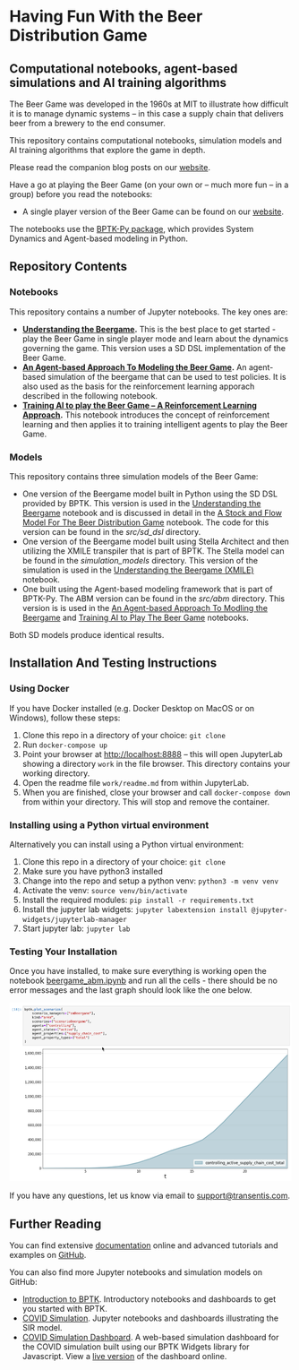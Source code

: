 # Having Fun With the Beer Distribution Game
## Computational notebooks, agent-based simulations and AI training algorithms

The Beer Game was developed in the 1960s at MIT to illustrate how difficult it is to manage dynamic systems – in this case a supply chain that delivers beer from a brewery to the end consumer.

This repository contains computational notebooks,  simulation models and AI training algorithms that explore the game  in depth.

Please read the companion blog posts on our [website](https://www.transentis.com/case-study-play-the-beer-game/en/).

Have a go at playing the Beer Game (on your own or – much more fun – in a group) before you read the notebooks:

* A single player version of the Beer Game can be found on our [website](https://www.transentis.com/case-study-play-the-beer-game/en/). 

The notebooks use the [BPTK-Py package](https://www.transentis.com/business-prototyping-toolkit/en/), which provides System Dynamics and Agent-based modeling in Python.

## Repository Contents

### Notebooks

This repository contains a number of Jupyter notebooks. The key ones are:

* __[Understanding the Beergame](understanding_the_beergame.ipynb).__ This is the best place to get started - play the Beer Game in single player mode and learn about the dynamics governing the game. This version uses a SD DSL implementation of the Beer Game.
* __[An Agent-based Approach To Modeling the Beer Game](beergame_abm.ipynb).__ An agent-based simulation of the beergame that can be used to test policies. It is also used as the basis for the reinforcement learning apporach described in the following notebook.
* __[Training AI to play the Beer Game – A Reinforcement Learning Approach](training_ai_beergame.ipynb).__ This notebook introduces the concept of reinforcement learning and then applies it to training intelligent agents to play the Beer Game.

### Models

This repository contains three simulation models of the Beer Game:

* One version of the Beergame model built in Python using the SD DSL provided by BPTK. This version is used in the [Understanding the Beergame](understanding_the_beergame.ipynb) notebook and is discussed in detail in the [A Stock and Flow Model For The Beer Distribution Game](beergame_sd_dsl.ipynb) notebook. The code for this version can be found in the _src/sd_dsl_ directory.
* One version of the Beergame model built using Stella Architect and then utilizing the XMILE transpiler that is part of BPTK. The Stella model can be found in the _simulation_models_ directory. This version of the simulation is used in the [Understanding the Beergame (XMILE)](understanding_the_beergame_xmile.ipynb) notebook.
* One built using the Agent-based modeling framework that is part of BPTK-Py. The ABM version can be found in the  _src/abm_ directory.  This version is is used in the [An Agent-based Approach To Modling the Beergame](beergame_abm.ipynb) and [Training AI to Play The Beer Game](training_ai_beergame.ipynb) notebooks.

Both SD models produce identical results.


## Installation And Testing Instructions

### Using Docker

If you have Docker installed (e.g. Docker Desktop on MacOS or on Windows), follow these steps:

1. Clone this repo in a directory of your choice: `git clone`
2. Run ```docker-compose up```
3. Point your browser at [http://localhost:8888](http://localhost:8888) – this will open JupyterLab showing a directory `work` in the file browser. This directory contains your working directory.
4. Open the readme file ```work/readme.md``` from within JupyterLab.
6. When you are finished, close your browser and call ```docker-compose down``` from within your directory. This will stop and remove the container.

### Installing using a Python virtual environment

Alternatively you can install using a Python virtual environment:

1. Clone this repo in a directory of your choice: `git clone`
2. Make sure you have python3 installed
2. Change into the repo and setup a python venv: `python3 -m venv venv`
3. Activate the venv: `source venv/bin/activate`
4. Install the required modules: `pip install -r requirements.txt`
5. Install the jupyter lab widgets: `jupyter labextension install @jupyter-widgets/jupyterlab-manager`
5. Start jupyter lab: `jupyter lab`

### Testing Your Installation

Once you have installed, to make sure everything is working open the notebook [beergame_abm.ipynb](beergame_abm.ipynb) and run all the cells - there should be no error messages and the last graph should look like the one below.

![Notebook Screenshot](beergame_screenshot.png)

If you have any questions, let us know via email to [support@transentis.com](mailto://support@transentis.com).


## Further Reading

You can find extensive [documentation](https://bptk.transentis.com) online and advanced tutorials and examples on [GitHub](https://github.com/transentis/bptk_py_tutorial).

You can also find more Jupyter notebooks and simulation models on GitHub:

* [Introduction to BPTK](https://github.com/transentis/bptk_intro). Introductory notebooks and dashboards to get you started with BPTK.
* [COVID Simulation](https://github.com/transentis/sim-covid-19). Jupyter notebooks and dashboards illustrating the SIR model.
* [COVID Simulation Dashboard](https://github.com/transentis/sim-covid-dashboard). A web-based simulation dashboard for the COVID simulation built using our BPTK Widgets library for Javascript. View a [live version](http://www.covid-sim.com) of the dashboard online.
